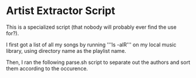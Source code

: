 # Artist Extractor Script

This is a specialized script (that nobody will probably ever find the use for?).

I first got a list of all my songs by running '''ls -alR''' on my local music library, using directory name as the playlist name.

Then, I ran the following parse.sh script to separate out the authors and sort them according to the occurence.
